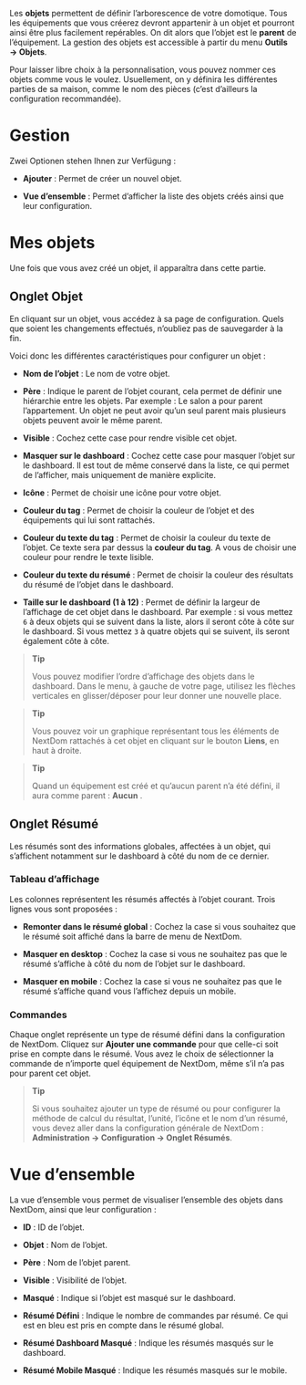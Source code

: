 Les **objets** permettent de définir l’arborescence de votre domotique.
Tous les équipements que vous créerez devront appartenir à un objet et
pourront ainsi être plus facilement repérables. On dit alors que l’objet
est le **parent** de l’équipement. La gestion des objets est accessible
à partir du menu **Outils → Objets**.

Pour laisser libre choix à la personnalisation, vous pouvez nommer ces
objets comme vous le voulez. Usuellement, on y définira les différentes
parties de sa maison, comme le nom des pièces (c’est d’ailleurs la
configuration recommandée).

Gestion 
=======

Zwei Optionen stehen Ihnen zur Verfügung :

-   **Ajouter** : Permet de créer un nouvel objet.

-   **Vue d’ensemble** : Permet d’afficher la liste des objets créés
    ainsi que leur configuration.

Mes objets 
==========

Une fois que vous avez créé un objet, il apparaîtra dans cette partie.

Onglet Objet 
------------

En cliquant sur un objet, vous accédez à sa page de configuration. Quels
que soient les changements effectués, n’oubliez pas de sauvegarder à la
fin.

Voici donc les différentes caractéristiques pour configurer un objet :

-   **Nom de l’objet** : Le nom de votre objet.

-   **Père** : Indique le parent de l’objet courant, cela permet de
    définir une hiérarchie entre les objets. Par exemple : Le salon a
    pour parent l’appartement. Un objet ne peut avoir qu’un seul parent
    mais plusieurs objets peuvent avoir le même parent.

-   **Visible** : Cochez cette case pour rendre visible cet objet.

-   **Masquer sur le dashboard** : Cochez cette case pour masquer
    l’objet sur le dashboard. Il est tout de même conservé dans la
    liste, ce qui permet de l’afficher, mais uniquement de
    manière explicite.

-   **Icône** : Permet de choisir une icône pour votre objet.

-   **Couleur du tag** : Permet de choisir la couleur de l’objet et des
    équipements qui lui sont rattachés.

-   **Couleur du texte du tag** : Permet de choisir la couleur du texte
    de l’objet. Ce texte sera par dessus la **couleur du tag**. A vous
    de choisir une couleur pour rendre le texte lisible.

-   **Couleur du texte du résumé** : Permet de choisir la couleur des
    résultats du résumé de l’objet dans le dashboard.

-   **Taille sur le dashboard (1 à 12)** : Permet de définir la largeur
    de l’affichage de cet objet dans le dashboard. Par exemple : si vous
    mettez `6` à deux objets qui se suivent dans la liste, alors il
    seront côte à côte sur le dashboard. Si vous mettez `3` à quatre
    objets qui se suivent, ils seront également côte à côte.

> **Tip**
>
> Vous pouvez modifier l’ordre d’affichage des objets dans le dashboard.
> Dans le menu, à gauche de votre page, utilisez les flèches verticales
> en glisser/déposer pour leur donner une nouvelle place.

> **Tip**
>
> Vous pouvez voir un graphique représentant tous les éléments de NextDom
> rattachés à cet objet en cliquant sur le bouton **Liens**, en haut à
> droite.

> **Tip**
>
> Quand un équipement est créé et qu’aucun parent n’a été défini, il
> aura comme parent : **Aucun** .

Onglet Résumé 
-------------

Les résumés sont des informations globales, affectées à un objet, qui
s’affichent notamment sur le dashboard à côté du nom de ce dernier.

### Tableau d’affichage 

Les colonnes représentent les résumés affectés à l’objet courant. Trois
lignes vous sont proposées :

-   **Remonter dans le résumé global** : Cochez la case si vous
    souhaitez que le résumé soit affiché dans la barre de menu
    de NextDom.

-   **Masquer en desktop** : Cochez la case si vous ne souhaitez pas que
    le résumé s’affiche à côté du nom de l’objet sur le dashboard.

-   **Masquer en mobile** : Cochez la case si vous ne souhaitez pas que
    le résumé s’affiche quand vous l’affichez depuis un mobile.

### Commandes 

Chaque onglet représente un type de résumé défini dans la configuration
de NextDom. Cliquez sur **Ajouter une commande** pour que celle-ci soit
prise en compte dans le résumé. Vous avez le choix de sélectionner la
commande de n’importe quel équipement de NextDom, même s’il n’a pas pour
parent cet objet.

> **Tip**
>
> Si vous souhaitez ajouter un type de résumé ou pour configurer la
> méthode de calcul du résultat, l’unité, l’icône et le nom d’un résumé,
> vous devez aller dans la configuration générale de NextDom :
> **Administration → Configuration → Onglet Résumés**.

Vue d’ensemble 
==============

La vue d’ensemble vous permet de visualiser l’ensemble des objets dans
NextDom, ainsi que leur configuration :

-   **ID** : ID de l’objet.

-   **Objet** : Nom de l’objet.

-   **Père** : Nom de l’objet parent.

-   **Visible** : Visibilité de l’objet.

-   **Masqué** : Indique si l’objet est masqué sur le dashboard.

-   **Résumé Défini** : Indique le nombre de commandes par résumé. Ce
    qui est en bleu est pris en compte dans le résumé global.

-   **Résumé Dashboard Masqué** : Indique les résumés masqués sur
    le dashboard.

-   **Résumé Mobile Masqué** : Indique les résumés masqués sur
    le mobile.


